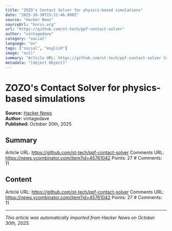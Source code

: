 ```yaml
---
title: "ZOZO's Contact Solver for physics-based simulations"
date: "2025-10-30T15:21:46.000Z"
source: "Hacker News"
sourceUrl: "hnrss.org"
url: "https://github.com/st-tech/ppf-contact-solver"
author: "vintagedave"
category: "social"
language: "en"
tags: ["social", "english"]
image: "null"
summary: "Article URL: https://github.com/st-tech/ppf-contact-solver Comments URL: https://news.ycombinator.com/item?id=45761042 Points: 27 # Comments: 11"
metadata: "[object Object]"
---
```


# ZOZO's Contact Solver for physics-based simulations

**Source:** [Hacker News](https://github.com/st-tech/ppf-contact-solver)  
**Author:** vintagedave  
**Published:** October 30th, 2025  

## Summary

Article URL: https://github.com/st-tech/ppf-contact-solver Comments URL: https://news.ycombinator.com/item?id=45761042 Points: 27 # Comments: 11

## Content

Article URL: https://github.com/st-tech/ppf-contact-solver Comments URL: https://news.ycombinator.com/item?id=45761042 Points: 27 # Comments: 11

---

*This article was automatically imported from Hacker News on October 30th, 2025.*
